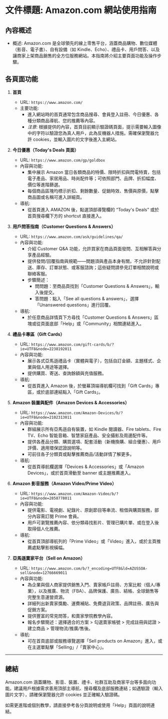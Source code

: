 # 文件標題: Amazon.com 網站使用指南

## 內容概述
- 概述: Amazon.com 是全球領先的線上零售平台，涵蓋商品購物、數位媒體（影音、電子書）、自有設備（如 Kindle、Echo）、禮品卡、用戶問答、以及讓商家上架商品銷售的全方位服務網站。本指南將介紹主要頁面功能及操作步驟。

## 各頁面功能

1. **首頁**
   - URL: `https://www.amazon.com/`
   - 主要功能:  
     - 進入網站時的首頁通常包含商品搜尋、會員登入註冊、今日優惠、各種分類商品導航、您的推薦等內容。
     - *注意*: 根據提供的內容，首頁目前顯示驗證碼頁面，提示需要輸入圖像中的字符以驗證您為真人用戶，此為反機器人措施。需確保瀏覽器允許 cookies，並輸入圖片的文字後進入主網站。

2. **今日優惠（Today's Deals 頁面）**
   - URL: `https://www.amazon.com/gp/goldbox`
   - 內容與功能:  
     - 集中展示 Amazon 當日各類商品的特價、限時折扣與閃電特賣，包括電子產品、家居用品、時尚配件等；可依照部門、品牌、折扣幅度、價位等進階篩選。
     - 每個商品區塊均標示折扣、剩餘數量、促銷時效、售價與原價，點擊商品圖或名稱可進入詳細頁。
   - 導航:
     - 從首頁進入 AMAZON 後，點選頂部導覽欄的 “Today's Deals” 或於首頁搜尋欄下方的 shortcut 直接進入。

3. **用戶問答指南（Customer Questions & Answers）**
   - URL: `https://www.amazon.com/ask/guidelines/qa/`
   - 內容與功能:  
     - 介紹 Customer Q&A 功能，允許買家在商品頁面發問、互相解答與分享產品經驗。
     - 提供發問/回覆指南與規範——問題須與產品本身有關，不允許針對配送、庫存、訂單狀態、或客服諮詢；這些疑問請參見訂單相關說明或聯絡客服。
     - 步驟簡述：
        - 問問題：至商品頁找到「Customer Questions & Answers」，輸入後提交。
        - 答問題：點入「See all questions & answers」，選擇「Unanswered questions」進行回覆。
   - 導航:
     - 於任意商品詳情頁下方尋找「Customer Questions & Answers」區塊或從頁面底部「Help」或「Community」相關連結進入。

4. **禮品卡專區（Gift Cards）**
   - URL: `https://www.amazon.com/gift-cards/b/?ie=UTF8&node=2238192011`
   - 內容與功能:  
     - 展示各式亞馬遜禮品卡（實體與電子），包括自訂金額、主題樣式、企業與個人用途等選擇。
     - 提供購買、寄送、查詢餘額與充值服務。
   - 導航:
     - 從首頁進入 Amazon 後，於螢幕頂端導航欄可找到「Gift Cards」專區，或於底部連結點入「Gift Cards」。

5. **Amazon 裝置與配件（Amazon Devices & Accessories）**
   - URL: `https://www.amazon.com/Amazon-Devices/b/?ie=UTF8&node=2102313011`
   - 內容與功能:  
     - 群組展示所有亞馬遜自有裝置，如 Kindle 閱讀器、Fire tablets、Fire TV、Echo 智能音箱、智慧家庭產品、安全攝影及周邊配件等。
     - 提供各產品分類、購買選項、配套活動（新機換購、組合優惠）、用戶評價、適用環保認證說明等。
     - 可前往各子分類頁或點擊推薦商品/活動詳情了解更多。
   - 導航:
     - 從首頁導航欄選擇「Devices & Accessories」或「Amazon Devices」，或於首頁滑動至 banner 或主題推薦進入。

6. **Amazon 影音服務（Amazon Video/Prime Video）**
   - URL: `https://www.amazon.com/Amazon-Video/b/?ie=UTF8&node=2858778011`
   - 內容與功能:  
     - 提供電影、電視劇、紀錄片、原創節目等串流、租借與購買服務，部分內容需訂閱 Prime 會員。
     - 用戶可瀏覽推薦內容、依分類尋找影片、管理已購片單、或在登入後取得個人化推薦。
   - 導航:
     - 從首頁頂部導航列的「Prime Video」或「Video」進入，或於主頁推薦處點擊影視橫幅。

7. **亞馬遜賣家平台（Sell on Amazon）**
   - URL: `https://www.amazon.com/b/?_encoding=UTF8&ld=AZUSSOA-sell&node=12766669011`
   - 內容與功能:  
     - 為企業與個人商家提供銷售入門、賣家帳戶註冊、方案比較（個人/專業），以及推廣、物流（FBA）、品牌保護、廣告、結帳、全球銷售等完整生意運營資源。
     - 詳細列出新賣家獎勵、運費補貼、免費退貨政策、品牌註冊、廣告與促銷方案。
     - 提供豐富的常見問答，和賣家學院教學內容。
     - 報名步驟簡述：選擇適合的方案 > 勾選賣家帳號 > 完成註冊與認證 > 建立商品 > 管理物流/推廣/售後。
   - 導航:
     - 可在首頁底部或服務導覽選擇「Sell products on Amazon」進入，或在主選單點擊「Selling」/「賣家中心」。

---

## 總結

Amazon.com 涵蓋購物、影音、裝置、禮卡、社群互助及商家平台等多面向功能。建議用戶根據需求善用頂部主導航、搜尋欄及底部服務連結；如遇驗證（輸入圖片文字），請確保瀏覽器允許 cookies 並正確輸入驗證碼。

如需更進階或個別教學，請直接參考各分頁說明或使用「Help」頁面的說明連結。

